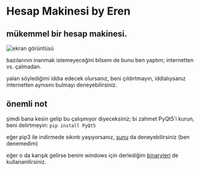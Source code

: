 Hesap Makinesi by Eren
======================

mükemmel bir hesap makinesi.
----------------------------

![ekran görüntüsü](https://user-images.githubusercontent.com/75967441/149652980-ed5a0bf2-c85b-4d15-99e0-71eb4a429ca4.png "Hesap Makinesi by Eren")

bazılarının inanmak istemeyeceğini bilsem de bunu ben yaptım;
internetten vs. çalmadan.

yalan söylediğimi iddia edecek olursanız, beni çıldırtmayın,
iddialıysanız internetten aynısını bulmayı deneyebilirsiniz.

önemli not
----------
şimdi bana kesin gelip bu çalışmıyor diyeceksiniz;
bi zahmet PyQt5'i kurun, beni delirtmeyin: ```pip install PyQt5```

eğer pip3 ile indirmede sıkıntı yaşıyorsanız, [şunu](https://sourceforge.net/projects/pyqt/files/PyQt5/ "PyQt5'in sourceforge reposu") da deneyebilirsiniz (ben denemedim)

eğer o da karışık gelirse benim windows için derlediğim [binaryleri](https://github.com/insanolanbiri/hesap-makinesi-PyQt5/releases/latest "binaryler") de kullananilirsiniz.